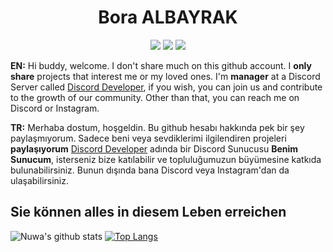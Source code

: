 <h1 align="center">Bora ALBAYRAK</h1>

<p align="center">
 <a href="https://discord.com/users/373904740553064449" target"blank_"><img src="https://img.shields.io/badge/Discord%20-7289DA.svg?&style=for-the-badge&logo=discord&logoColor=white"></a>
  <a href="https://www.github.com/nuwa-dev" target"blank_"><img src="https://img.shields.io/badge/GitHub%20-191717.svg?&style=for-the-badge&logo=github&logoColor=white"></a>
 <a href="https://www.instagram.com/frapuhin" target"blank_"><img src="https://img.shields.io/badge/INSTAGRAM%20-DC3175.svg?&style=for-the-badge&logo=instagram&logoColor=white"></a>


**EN:** Hi buddy, welcome. I don't share much on this github account. I __only share__ projects that interest me or my loved ones. I'm **manager** at a Discord Server called [Discord Developer](https://discord.gg/developer), if you wish, you can join us and contribute to the growth of our community. Other than that, you can reach me on Discord or Instagram.

**TR:** Merhaba dostum, hoşgeldin. Bu github hesabı hakkında pek bir şey paylaşmıyorum. Sadece beni veya sevdiklerimi ilgilendiren projeleri **paylaşıyorum** [Discord Developer](https://discord.gg/developer) adında bir Discord Sunucusu **Benim Sunucum**, isterseniz bize katılabilir ve topluluğumuzun büyümesine katkıda bulunabilirsiniz. Bunun dışında bana Discord veya Instagram'dan da ulaşabilirsiniz.

## **Sie können alles in diesem Leben erreichen**

![Nuwa's github stats](https://github-readme-stats.vercel.app/api?username=sudis&show_icons=true&hide_title=true&theme=radical&text_color=000000)
[![Top Langs](https://github-readme-stats.vercel.app/api/top-langs/?username=sudis&layout=compact&text_color=FF9DD9&title_color=FF9DD9&bg_color=000000)](https://github.com/anuraghazra/github-readme-stats)


